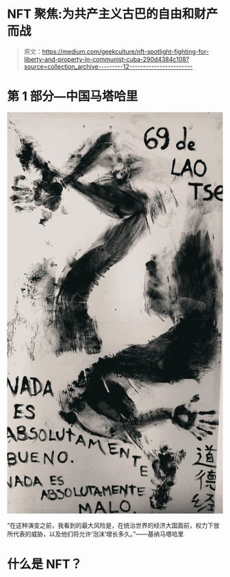 # NFT 聚焦:为共产主义古巴的自由和财产而战

> 原文：<https://medium.com/geekculture/nft-spotlight-fighting-for-liberty-and-property-in-communist-cuba-290d4384c108?source=collection_archive---------12----------------------->

# 第 1 部分—中国马塔哈里

![](img/d28dc01f2e14169d574b1c949ea3425a.png)

“在这种演变之前，我看到的最大风险是，在统治世界的经济大国面前，权力下放所代表的威胁，以及他们将允许‘泡沫’增长多久。”——基纳马塔哈里

# 什么是 NFT？